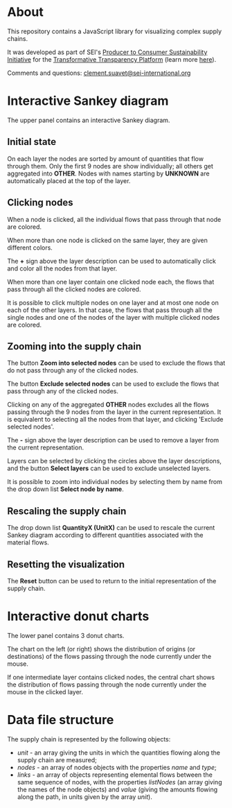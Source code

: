 
# About

This repository contains a JavaScript library for visualizing complex supply chains.

It was developed as part of SEI's [Producer to Consumer Sustainability Initiative](http://www.sei-international.org/producer-to-consumer-sustainability) for the [Transformative Transparency Platform](https://ttp.sei-international.org/) (learn more [here](http://www.sei-international.org/mediamanager/documents/Publications/sei-gcp-db-transformativetransparency.pdf)).

Comments and questions: [clement.suavet@sei-international.org](mailto:clement.suavet@sei-international.org)

# Interactive Sankey diagram

The upper panel contains an interactive Sankey diagram.

## Initial state

On each layer the nodes are sorted by amount of quantities that flow through them. Only the first 9 nodes are show individually; all others get aggregated into **OTHER**. Nodes with names starting by **UNKNOWN** are automatically placed at the top of the layer.

## Clicking nodes

When a node is clicked, all the individual flows that pass through that node are colored.

When more than one node is clicked on the same layer, they are given different colors.

The **+** sign above the layer description can be used to automatically click and color all the nodes from that layer.

When more than one layer contain one clicked node each, the flows that pass through all the clicked nodes are colored.

It is possible to click multiple nodes on one layer and at most one node on each of the other layers. In that case, the flows that pass through all the single nodes and one of the nodes of the layer with multiple clicked nodes are colored.

## Zooming into the supply chain

The button **Zoom into selected nodes** can be used to exclude the flows that do not pass through any of the clicked nodes.

The button **Exclude selected nodes** can be used to exclude the flows that pass through any of the clicked nodes.

Clicking on any of the aggregated **OTHER** nodes excludes all the flows passing through the 9 nodes from the layer in the current representation. It is equivalent to selecting all the nodes from that layer, and clicking 'Exclude selected nodes'.

The **-** sign above the layer description can be used to remove a layer from the current representation.

Layers can be selected by clicking the circles above the layer descriptions, and the button **Select layers** can be used to exclude unselected layers.

It is possible to zoom into individual nodes by selecting them by name from the drop down list **Select node by name**.

## Rescaling the supply chain

The drop down list **QuantityX (UnitX)** can be used to rescale the current Sankey diagram according to different quantities associated with the material flows.

## Resetting the visualization

The **Reset** button can be used to return to the initial representation of the supply chain.

# Interactive donut charts

The lower panel contains 3 donut charts.

The chart on the left (or right) shows the distribution of origins (or destinations) of the flows passing through the node currently under the mouse.

If one intermediate layer contains clicked nodes, the central chart shows the distribution of flows passing through the node currently under the mouse in the clicked layer.

# Data file structure

The supply chain is represented by the following objects:
- *unit* - an array giving the units in which the quantities flowing along the supply chain are measured;
- *nodes* - an array of nodes objects with the properties *name* and *type*;
- *links* - an array of objects representing elemental flows between the same sequence of nodes, with the properties *listNodes* (an array giving the names of the node objects) and *value* (giving the amounts flowing along the path, in units given by the array *unit*).
